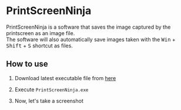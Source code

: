 # PrintScreenNinja

PrintScreenNinja is a software that saves the image captured by the printscreen as an image file.  
The software will also automatically save images taken with the <kbd>Win</kbd> + <kbd>Shift</kbd> + <kbd>S</kbd> shortcut as files.

## How to use
1. Download latest executable file from [here](https://github.com/y105109/PrintScreenNinja/releases/latest)

1. Execute `PrintScreenNinja.exe`

1. Now, let's take a screenshot
